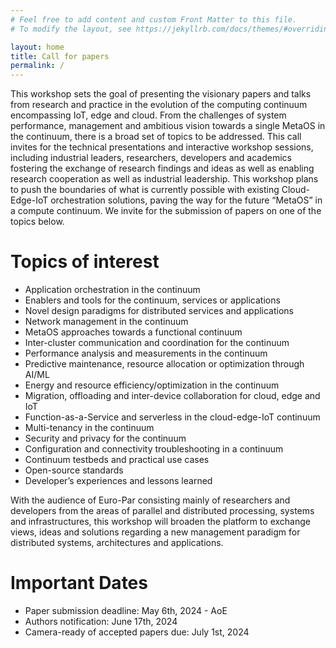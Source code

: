 ```yaml
---
# Feel free to add content and custom Front Matter to this file.
# To modify the layout, see https://jekyllrb.com/docs/themes/#overriding-theme-defaults

layout: home
title: Call for papers
permalink: /
---
```


This workshop sets the goal of presenting the visionary papers and talks from research and practice in the
evolution of the computing continuum encompassing IoT, edge and cloud. From the challenges of system
performance, management and ambitious vision towards a single MetaOS in the continuum, there is a
broad set of topics to be addressed. This call invites for the technical presentations and interactive
workshop sessions, including industrial leaders, researchers, developers and academics fostering the
exchange of research findings and ideas as well as enabling research cooperation as well as industrial
leadership. This workshop plans to push the boundaries of what is currently possible with existing Cloud-
Edge-IoT orchestration solutions, paving the way for the future “MetaOS” in a compute continuum. We
invite for the submission of papers on one of the topics below.

# Topics of interest

* Application orchestration in the continuum
* Enablers and tools for the continuum, services or applications
* Novel design paradigms for distributed services and applications
* Network management in the continuum
* MetaOS approaches towards a functional continuum
* Inter-cluster communication and coordination for the continuum
* Performance analysis and measurements in the continuum
* Predictive maintenance, resource allocation or optimization through AI/ML
* Energy and resource efficiency/optimization in the continuum
* Migration, offloading and inter-device collaboration for cloud, edge and IoT
* Function-as-a-Service and serverless in the cloud-edge-IoT continuum
* Multi-tenancy in the continuum
* Security and privacy for the continuum
* Configuration and connectivity troubleshooting in a continuum
* Continuum testbeds and practical use cases
* Open-source standards
* Developer’s experiences and lessons learned

With the audience of Euro-Par consisting mainly of researchers and developers from the areas of parallel
and distributed processing, systems and infrastructures, this workshop will broaden the platform to
exchange views, ideas and solutions regarding a new management paradigm for distributed systems,
architectures and applications.

# Important Dates

* Paper submission deadline: May 6th, 2024  - AoE
* Authors notification: June 17th, 2024
* Camera-ready of accepted papers due: July 1st, 2024
